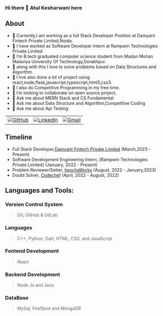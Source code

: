 ### Hi there 👋 Atul Kesharwani here



## About
- 🔭 Currently,I am working as a full Stack Developer Position at Damyant Fintech Private Limited,Noida.
- 🔭 I have worked as Software Developer Intern at Rampwin Technologies Private Limited
- 🌱 I’m B.tech graduated computer science student from Madan Mohan Malaviya University Of Technology,Gorakhpur.
- 🌱  along with this I love to solve problems based on Data Structures and Algorithm.
- 🌱  I hve also done a lot of project using react,node,flask,javascript,typescript,html5,css3.
- 🌱 I also do Competitive Programming in my free time.
- 👯 I’m looking to collaborate on open source project.
- 💬 Ask me about MERN Stack and CS Fundamental
- 💬  Ask me about Data Structure and Algorithm,Competitive Coding
- 💬  Ask me about Api Testing

<table>
  <tr>
      <td><a href="https://github.com/Atu77l"><img src="https://img.shields.io/github/followers/Atu77l.svg?label=GitHub&style=social" alt="GitHub"></a></td>
    <td><a href="https://www.linkedin.com/in/kesharwaniatul/"><img src="https://img.shields.io/badge/LinkedIn--_.svg?style=social&logo=linkedin" alt="LinkedIn"></a></td>
    <td><a href="mailto:kesharwaniatul9935@gmail.com"><img src="https://img.shields.io/badge/Gmail--_.svg?style=social&logo=gmail" alt="Gmail"></a></td>
  </tr>
</table>

## Timeline
- Full Stack Developer,[Damyant Fintech Private Limited](https://damyant.com) (March,2023 - Present)
- Software Development Engineering Intern, [Rampwin Technologies Private Limited] (January, 2022 - Present)
- Problem Reviewer/Setter, [ImochaWorks](https://www.imocha.com/) (August, 2022 - January,2023)
- Doubt Solver, [Codechef](https://codechef.com/) (April, 2022 - August, 2022)

## Languages and Tools: 

### Version Control System
>Git, GitHub & GitLab

### Languages
>C++, Python, Dart, HTML, CSS, and JavaScript

### Fontend Development
> React

### Backend Development
> Node Js and Java

### DataBase
> MySql, FireStore and MongoDB
<!-- 
### Cloud
>AWS EC2,IAM and S3

### Mobile Application Development
>Flutter


## 🔭 I’m currently working on an interesting project.

## 🌱 I’m currently learning
* Complex Algorithms that helps in Competitive Programming.

## 👯 I’m looking to collaborate on

* For doing projects on **Web/App development**.

## Github Stats

<img src="https://github-readme-streak-stats.herokuapp.com/?user=Atu77l">




<br>

## 👨 Social

1. [LinkedIn](https://www.linkedin.com/in/kesharwaniatul/)
2. [LeetCode](https://leetcode.com/atulkesharwani/)
3. [CodeChef](https://www.codechef.com/users/atulkesharwani)
4. [Codeforces](http://codeforces.com/profile/Atu77l)
5. [HackerRank](https://www.hackerrank.com/atulkesharwani)
6. [GFG](https://auth.geeksforgeeks.org/user/atulkesharwani)
7. [Instagram](https://www.instagram.com/kesharwani1054/)

<div align="center">
  
Show some ❤️ by starring some of the repositories,maybe!
  



---

</div>
